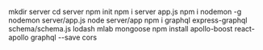 mkdir server
cd server
npm init
npm i server
app.js
npm i nodemon -g
nodemon server/app.js
node server/app
npm i graphql express-graphql
schema/schema.js
lodash
mlab
mongoose
npm install apollo-boost react-apollo graphql --save
cors